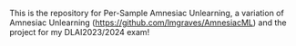 This is the repository for Per-Sample Amnesiac Unlearning, a variation of Amnesiac Unlearning (https://github.com/lmgraves/AmnesiacML) and the project for my DLAI2023/2024 exam!
